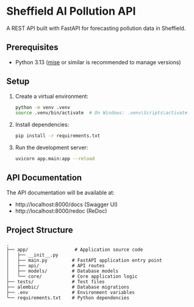 # Sheffield AI Pollution API

A REST API built with FastAPI for forecasting pollution data in Sheffield.

## Prerequisites

- Python 3.13 ([mise](https://mise.jdx.dev/) or similar is recommended to manage versions)

## Setup

1. Create a virtual environment:
   ```bash
   python -m venv .venv
   source .venv/bin/activate  # On Windows: .venv\Scripts\activate
   ```
   
2. Install dependencies:
   ```bash
   pip install -r requirements.txt
   ```
   
3. Run the development server:
   ```bash
   uvicorn app.main:app --reload
   ```

## API Documentation

The API documentation will be available at:
- http://localhost:8000/docs (Swagger UI)
- http://localhost:8000/redoc (ReDoc)

## Project Structure
```
.
├── app/                 # Application source code
│   ├── __init__.py
│   ├── main.py         # FastAPI application entry point
│   ├── api/            # API routes
│   ├── models/         # Database models
│   └── core/           # Core application logic
├── tests/              # Test files
├── alembic/            # Database migrations
├── .env                # Environment variables
└── requirements.txt    # Python dependencies
```
